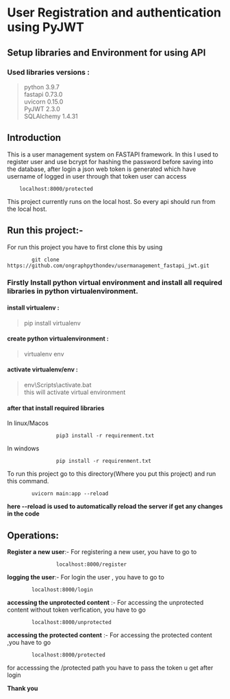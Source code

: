 # User Registration and authentication using PyJWT
## Setup libraries and Environment for using API 
### Used libraries versions :
> python  3.9.7 <br>
> fastapi 0.73.0 <br>
> uvicorn 0.15.0<br>
> PyJWT 2.3.0<br>
> SQLAlchemy 1.4.31<br>

## Introduction

This is a user management system on FASTAPI framework.
In this I used to register user and use bcrypt for hashing the password before saving into the database,
after login a json web token is generated which have username of logged in user
through that token user can access 

```
    localhost:8000/protected
```

This project currently runs on the local host. So every api should run from the local host.


## Run this project:-

For run this project you have to first clone this by using

```	 
	 	git clone https://github.com/ongraphpythondev/usermanagement_fastapi_jwt.git
```
### Firstly Install python virtual environment and install all required libraries in python virtualenvironment.
#### install virtualenv :
>  pip install virtualenv
#### create python virtualenvironment :
>  virtualenv env
#### activate virtualenv/env :
>  env\Scripts\activate.bat <br> this will activate virtual environment
#### after that install required libraries

In linux/Macos
```		
				pip3 install -r requirenment.txt  
```
In windows
```
				pip install -r requirenment.txt
```
				
To run this project go to this directory(Where you put this project) and run this command.

```
		uvicorn main:app --reload
```
**here --reload is used to automatically reload the server if get any changes in the code**

## Operations:


**Register a new user**:-   For registering a new user, you have to go to 
```
				localhost:8000/register
```

**logging the user**:- For login the user , you have to go to 
```
        localhost:8000/login
```

**accessing the unprotected content** :- For accessing the unprotected content without token verfication, you have to go 
```
        localhost:8000/unprotected
```
**accessing the protected content** :- For accessing the protected content ,you have to go 
```
        localhost:8000/protected
```
for accesssing the /protected path  you have to pass the token u get after login 

**Thank you**
